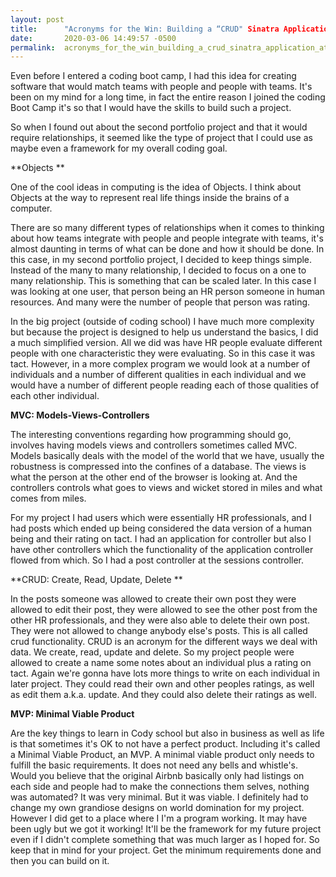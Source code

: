 ```yaml
---
layout: post
title:      "Acronyms for the Win: Building a “CRUD" Sinatra Application at Flatiron"
date:       2020-03-06 14:49:57 -0500
permalink:  acronyms_for_the_win_building_a_crud_sinatra_application_at_flatiron
---
```




Even before I entered a coding boot camp, I had this idea for creating software that would match teams with people and people with teams. It's been on my mind for a long time, in fact the entire reason I joined the coding Boot Camp it's so that I would have the skills to build such a project.

So when I found out about the second portfolio project and that it would require relationships, it seemed like the type of project that I could use as maybe even a framework for my overall coding goal. 

**Objects **


One of the cool ideas in computing is the idea of Objects. I think about Objects at the way to represent real life things inside the brains of a computer. 

There are so many different types of relationships when it comes to thinking about how teams integrate with people and people integrate with teams, it's almost daunting in terms of what can be done and how it should be done. In this case, in my second portfolio project, I decided to keep things simple. Instead of the many to many relationship, I decided to focus on a one to many relationship. This is something that can be scaled later. In this case I was looking at one user, that person being an HR person someone in human resources. And many were the number of people that person was rating. 

In the big project (outside of coding school) I have much more complexity but because the project is designed to help us understand the basics, I did a much simplified version. All we did was have HR people evaluate different people with one characteristic they were evaluating. So in this case it was tact. However, 
in a more complex program we would look at a number of individuals and a number of different qualities in each individual and we would have a number of different people reading each of those qualities of each other individual.

**MVC: Models-Views-Controllers**

The interesting conventions regarding how programming should go, involves having models views and controllers sometimes called MVC. Models basically deals with the model of the world that we have, usually the robustness is compressed into the confines of  a database. 
The views is what the person at the other end of the browser is looking at. And the controllers controls what goes to views and wicket stored in miles and what comes from miles.

For my project I had users which were essentially HR professionals, and I had posts which ended up being considered the data version of a human being and their rating on tact. I had an application for controller but also I have other controllers which the functionality of the application controller flowed from which. So I had a post controller at the sessions controller. 

**CRUD: Create, Read, Update, Delete **

In the posts someone was allowed to create their own post they were allowed to edit their post, they were allowed to see the other post from the other HR professionals, and they were also able to delete their own post. They were not allowed to change anybody else's posts. This is all called crud functionality. CRUD is an acronym for the different ways we deal with data. We create, read, update and delete. So my project people were allowed to create a name some notes about an individual plus a rating on tact. Again we're gonna have lots more things to write on each individual in later project. They could read their own and other peoples ratings, as well as edit them a.k.a. update. 
And they could also delete their ratings as well.

**MVP: Minimal Viable Product**

Are the key things to learn in Cody school but also in business as well as life is that sometimes it's OK to not have a perfect product. Including it's called a Minimal Viable Product, an MVP. A minimal viable product only needs to fulfill the basic requirements. It does not need any bells and whistle's. Would you believe that the original Airbnb basically only had listings on each side and people had to make the connections them selves, nothing was automated? It was very minimal. But it was viable. I definitely had to change my own grandiose designs on world domination for my project. However I did get to a place where I I'm a program working. It may have been ugly but we got it working! It'll be the framework for my future project even if I didn't complete something that was much larger as I hoped for. So keep that in mind for your project. Get the minimum requirements done and then you can build on it.

